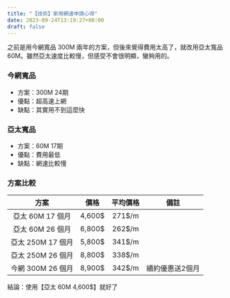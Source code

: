 ```yaml
---
title: "【技術】家用網速申請心得"
date: 2023-09-24T13:19:27+08:00
draft: false
---
```


之前是用今網寬品 300M 兩年的方案，但後來覺得費用太高了，就改用亞太寬品 60M。雖然亞太速度比較慢，但感受不會很明顯，蠻夠用的。

### 今網寬品

- 方案：300M 24期
- 優點：超高速上網
- 缺點：其實用不到這麼快


### 亞太寬品

- 方案：60M 17期
- 優點：費用最低
- 缺點：網速比較慢

### 方案比較

|       方案        |  價格  | 平均價格 |      備註       |
|:-----------------:|:------:|:--------:|:---------------:|
| 亞太  60M 17 個月 | 4,600$ |  271$/m  |                 |
| 亞太  60M 26 個月 | 6,800$ |  262$/m  |                 |
| 亞太 250M 17 個月 | 5,800$ |  341$/m  |                 |
| 亞太 250M 26 個月 | 8,800$ |  338$/m  |                 |
| 今網 300M 26 個月 | 8,900$ |  342$/m  | 續約優惠送2個月 |

結論：使用【亞太 60M 4,600$】就好了
